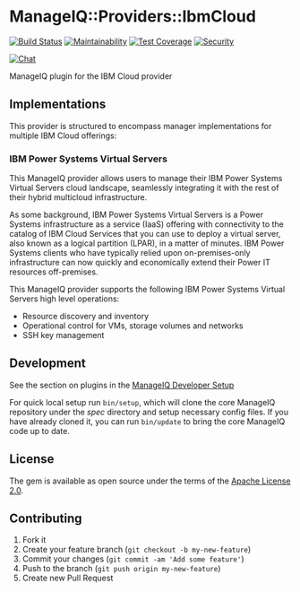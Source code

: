 # ManageIQ::Providers::IbmCloud

[![Build Status](https://travis-ci.com/ManageIQ/manageiq-providers-ibm_cloud.svg?branch=kasparov)](https://travis-ci.com/ManageIQ/manageiq-providers-ibm_cloud)
[![Maintainability](https://api.codeclimate.com/v1/badges/41e71ad240a79b0be9d9/maintainability)](https://codeclimate.com/github/ManageIQ/manageiq-providers-ibm_cloud/maintainability)
[![Test Coverage](https://api.codeclimate.com/v1/badges/41e71ad240a79b0be9d9/test_coverage)](https://codeclimate.com/github/ManageIQ/manageiq-providers-ibm_cloud/test_coverage)
[![Security](https://hakiri.io/github/ManageIQ/manageiq-providers-ibm_cloud/kasparov.svg)](https://hakiri.io/github/ManageIQ/manageiq-providers-ibm_cloud/kasparov)

[![Chat](https://badges.gitter.im/Join%20Chat.svg)](https://gitter.im/ManageIQ/manageiq-providers-ibm_cloud?utm_source=badge&utm_medium=badge&utm_campaign=pr-badge&utm_content=badge)

ManageIQ plugin for the IBM Cloud provider

## Implementations

This provider is structured to encompass manager implementations for multiple
IBM Cloud offerings:

### IBM Power Systems Virtual Servers

This ManageIQ provider allows users to manage their IBM Power Systems Virtual
Servers cloud landscape, seamlessly integrating it with the rest of their
hybrid multicloud infrastructure.

As some background, IBM Power Systems Virtual Servers is a Power Systems
infrastructure as a service (IaaS) offering with connectivity to the catalog
of IBM Cloud Services that you can use to deploy a virtual server, also known
as a logical partition (LPAR), in a matter of minutes. IBM Power Systems
clients who have typically relied upon on-premises-only infrastructure can now
quickly and economically extend their Power IT resources off-premises.

This ManageIQ provider supports the following IBM Power Systems Virtual Servers
high level operations:

- Resource discovery and inventory
- Operational control for VMs, storage volumes and networks
- SSH key management

## Development

See the section on plugins in the [ManageIQ Developer Setup](http://manageiq.org/docs/guides/developer_setup/plugins)

For quick local setup run `bin/setup`, which will clone the core ManageIQ repository under the *spec* directory and setup necessary config files. If you have already cloned it, you can run `bin/update` to bring the core ManageIQ code up to date.

## License

The gem is available as open source under the terms of the [Apache License 2.0](http://www.apache.org/licenses/LICENSE-2.0).

## Contributing

1. Fork it
2. Create your feature branch (`git checkout -b my-new-feature`)
3. Commit your changes (`git commit -am 'Add some feature'`)
4. Push to the branch (`git push origin my-new-feature`)
5. Create new Pull Request
